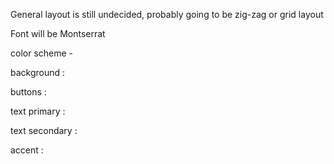 General layout is still undecided, probably going to be zig-zag or grid layout 

Font will be Montserrat

color scheme - 

background : 

buttons : 

text primary : 

text secondary : 

accent : 